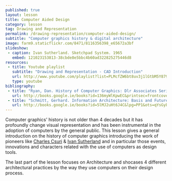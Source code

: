 ```yaml
---
published: true
layout: lesson
title: Computer Aided Design
category: lesson
tag: Drawing and Representation
permalink: /drawing-representation/computer-aided-design/
subtitle: "Computer graphics history & digital architecture"
image: farm9.staticflickr.com/8471/8116356398_e65672a3bf
slideshow: 
 - caption: Ivan Sutherland. Sketchpad System. 1965
   embed: 121023153813-38cbde8e5bbc4b60ad322825275446d8
resources:
 - title: Youtube playlist
   subtitle: "Drawing and Representation - CAD Introduction"
   url: http://www.youtube.com/playlist?list=PLMcfZW6bt8uv3j1lGtbM5Y879zXDoIWzf
   type: youtube
bibliography:
 - title: "Ryan, Dan. History of Computer Graphics: Dlr Associates Series. 2011"
   url: http://books.google.ie/books?id=136myWlKpwEC&printsec=frontcover&hl=es&source=gbs_ge_summary_r&cad=0#v=onepage&q&f=false
 - title: "Schmitt, Gerhard. Information Architecture: Basis and Future of CADD. 1999"
   url: http://books.google.ie/books?id=5lMJ2uHt6J4C&lpg=PP1&ots=qYsGybdCZM&dq=the%20information%20technology%20revolution%20in%20architecture&hl=es&pg=PA12#v=onepage&q=the%20information%20technology%20revolution%20in%20architecture&f=false
---
```


Computer graphics' history is not older than 4 decades but it has profoundly change visual representation and has been instrumental in the adoption of computers by the general public. This lesson gives a general introduction on the history of computer graphics introducing the work of pioneers like [Charles Csuri](http://en.wikipedia.org/wiki/Charles_Csuri) & [Ivan Sutherland](http://en.wikipedia.org/wiki/Ivan_Sutherland) and in particular those events, innovations and characters related with the use of computers as design tools.

The last part of the lesson focuses on Architecture and shocases 4 different architectural practices by the way they use computers on their design process.